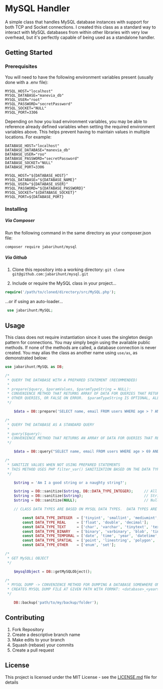 # MySQL Handler

A simple class that handles MySQL database instances with support for both TCP and Socket connections.  I created this class as a standard way to interact with MySQL databases from within other libraries with very low overhead, but it's perfectly capable of being used as a standalone handler.

## Getting Started

### Prerequisites

You will need to have the following environment variables present (usually done with a .env file):

```dotenv
MYSQL_HOST="localhost"
MYSQL_DATABASE="manevia_db"
MYSQL_USER="root"
MYSQL_PASSWORD="secretPassword"
MYSQL_SOCKET="NULL"
MYSQL_PORT=3306
```

Depending on how you load environment variables, you may be able to reference already defined variables when setting the required environment variables above.  This helps prevent having to maintain values in multiple locations.  For example:

```dotenv
DATABASE_HOST="localhost"
DATABASE_DATABASE="manevia_db"
DATABASE_USER="roo"
DATABASE_PASSWORD="secretPassword"
DATABASE_SOCKET="NULL"
DATABASE_PORT=3306

MYSQL_HOST="${DATABASE_HOST}"
MYSQL_DATABASE="${DATABASE_NAME}"
MYSQL_USER="${DATABASE_USER}"
MYSQL_PASSWORD="${DATABASE_PASSWORD}"
MYSQL_SOCKET="${DATABASE_SOCKET}"
MYSQL_PORT=${DATABASE_PORT}
```
### Installing

##### Via Composer

Run the following command in the same directory as your composer.json file:

`composer require jabarihunt/mysql`

##### Via Github

1. Clone this repository into a working directory: `git clone git@github.com:jabarihunt/mysql.git`

2. Include or require the MySQL class in your project...

```php
require('/path/to/cloned/directory/src/MySQL.php');
```
...or if using an auto-loader...

```php
 use jabarihunt/MySQL;
```

## Usage

This class does not require instantiation since it uses the singleton design pattern for connections.  You may simply begin using the available public methods.  If none of the methods are called, a database connection is never created.  You may alias the class as another name using `use/as`, as demonstrated below:

```php
use jabarihunt/MySQL as DB;

/*
 * QUERY THE DATABASE WITH A PREPARED STATEMENT (RECOMMENDED)
 *
 * prepare($query, $paramValues, $paramTypeString = NULL):
 * CONVENIENCE METHOD THAT RETURNS ARRAY OF DATA FOR QUERIES THAT RETURN A RESULT SET, THE NUMBER OF AFFECTED ROWS FOR ALL
 * OTHER QUERIES, OR FALSE ON ERROR.  $paramTypeString IS OPTIONAL, ALL VALUES WILL BE SENT AS STRINGS IF NOT PROVIDED.
 */

    $data = DB::prepare('SELECT name, email FROM users WHERE age > ? AND status = ? AND days_active >= ?', [357, 'retired', 30], 'isi');

/*
 * QUERY THE DATABASE AS A STANDARD QUERY
 *
 * query($query):
 * CONVENIENCE METHOD THAT RETURNS AN ARRAY OF DATA FOR QUERIES THAT RETURN A RESULT SET, TRUE ON SUCCESS, OR FALSE ON ERROR.
 */

    $data = DB::query("SELECT name, email FROM users WHERE age > 69 AND status = 'retired' AND days_active >= 30");

/*
 * SANITIZE VALUES WHEN NOT USING PREPARED STATEMENTS
 * THIS METHOD USES PHP filter_var() SANITIZATION BASED ON THE DATA TYPE
 */

    $string = 'Am I a good string or a naughty string?';

    $string = DB::sanitize($string, DB::DATA_TYPE_INTEGER);     // All characters removed since sanitizing as an int data type!
    $string = DB::sanitize($string);                            // String remains since method defaults to DB::DATA_TYPE_TEXT
    $string = DB::sanitize(NULL);                               // Null values are converted to an empty string before sanitizing

    // CLASS DATA TYPES ARE BASED ON MYSQL DATA TYPES.  DATA TYPES ARE DECLARED IN THE CLASS AS SHOWN BELOW:

        const DATA_TYPE_INTEGER  = ['tinyint', 'smallint', 'mediumint', 'int', 'bigint', 'bit'];
        const DATA_TYPE_REAL     = ['float', 'double', 'decimal'];
        const DATA_TYPE_TEXT     = ['char', 'varchar', 'tinytext', 'text', 'mediumtext', 'longtext'];
        const DATA_TYPE_BINARY   = ['binary', 'varbinary', 'blob', 'tinyblob', 'mediumblob', 'longblob'];
        const DATA_TYPE_TEMPORAL = ['date', 'time', 'year', 'datetime', 'timestamp'];
        const DATA_TYPE_SPATIAL  = ['point', 'linestring', 'polygon', 'geometry', 'multipoint', 'multilinestring', 'multipolygon', 'geometrycollection'];
        const DATA_TYPE_OTHER    = ['enum', 'set'];

/*
 * GET MySQLi OBJECT
 */

    $mysqlObject = DB::getMySQLObject();

/*
 * MYSQL DUMP -> CONVENIENCE METHOD FOR DUMPING A DATABASE SOMEWHERE ON THE MACHINE | USE WITH CAUTION!!!
 * CREATES MYSQL DUMP FILE AT GIVEN PATH WITH FORMAT: <database>_<year>-<month>-<day>_<unix timestamp>.sql
 */

    DB::backup('path/to/my/backup/folder');
```

## Contributing

1. Fork Repository
2. Create a descriptive branch name
3. Make edits to your branch
4. Squash (rebase) your commits
5. Create a pull request

## License

This project is licensed under the MIT License - see the [LICENSE.md](LICENSE.md) file for details
